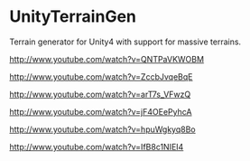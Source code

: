 UnityTerrainGen
===============

Terrain generator for Unity4 with support for massive terrains.


http://www.youtube.com/watch?v=QNTPaVKWOBM

http://www.youtube.com/watch?v=ZccbJvqeBqE

http://www.youtube.com/watch?v=arT7s_VFwzQ

http://www.youtube.com/watch?v=jF4OEePyhcA

http://www.youtube.com/watch?v=hpuWgkyq8Bo

http://www.youtube.com/watch?v=IfB8c1NIEI4
